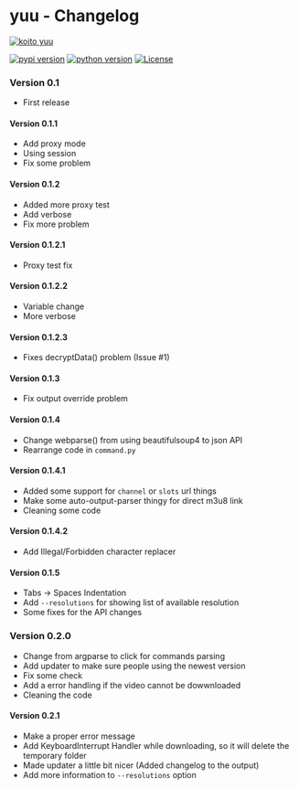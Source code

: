 # yuu - Changelog

[![koito yuu](https://raw.githubusercontent.com/noaione/cdn/gh-pages/i/fzpt7mt.jpg)](https://anilist.co/character/123528/Yuu-Koito)

[![pypi version](https://img.shields.io/pypi/v/yuu.svg?style=for-the-badge)](https://pypi.org/project/yuu/) [![python version](https://img.shields.io/pypi/pyversions/yuu.svg?style=for-the-badge)](#) [![License](https://img.shields.io/github/license/noaione/yuu.svg?style=for-the-badge)](https://github.com/noaione/yuu/blob/master/LICENSE)

### Version 0.1
- First release

#### Version 0.1.1
- Add proxy mode
- Using session
- Fix some problem

#### Version 0.1.2
- Added more proxy test
- Add verbose
- Fix more problem

#### Version 0.1.2.1
- Proxy test fix

#### Version 0.1.2.2
- Variable change
- More verbose

#### Version 0.1.2.3
- Fixes decryptData() problem (Issue #1)

#### Version 0.1.3
- Fix output override problem

#### Version 0.1.4
- Change webparse() from using beautifulsoup4 to json API
- Rearrange code in `command.py`

#### Version 0.1.4.1
- Added some support for `channel` or `slots` url things
- Make some auto-output-parser thingy for direct m3u8 link
- Cleaning some code

#### Version 0.1.4.2
- Add Illegal/Forbidden character replacer

#### Version 0.1.5
- Tabs -> Spaces Indentation
- Add `--resolutions` for showing list of available resolution
- Some fixes for the API changes

### Version 0.2.0
- Change from argparse to click for commands parsing
- Add updater to make sure people using the newest version
- Fix some check
- Add a error handling if the video cannot be dowwnloaded
- Cleaning the code

#### Version 0.2.1
- Make a proper error message
- Add KeyboardInterrupt Handler while downloading, so it will delete the temporary folder
- Made updater a little bit nicer (Added changelog to the output)
- Add more information to `--resolutions` option